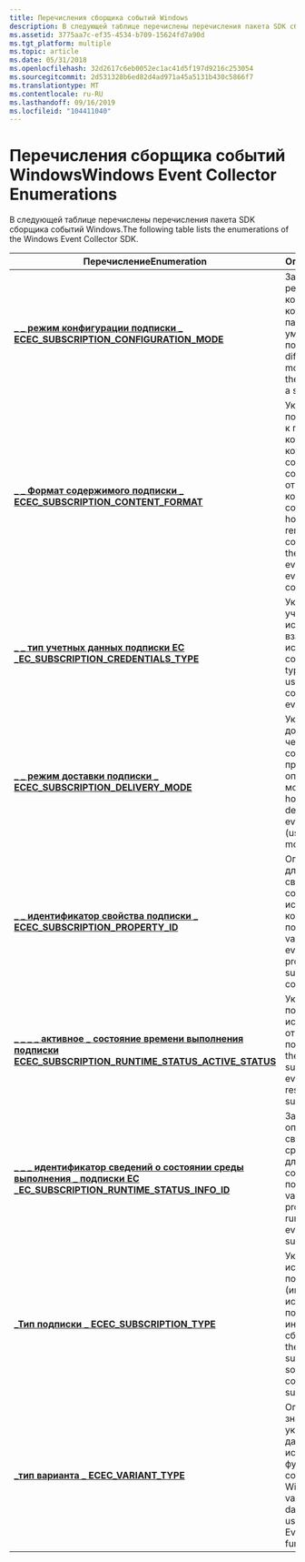 ```yaml
---
title: Перечисления сборщика событий Windows
description: В следующей таблице перечислены перечисления пакета SDK сборщика событий Windows.
ms.assetid: 3775aa7c-ef35-4534-b709-15624fd7a90d
ms.tgt_platform: multiple
ms.topic: article
ms.date: 05/31/2018
ms.openlocfilehash: 32d2617c6eb0052ec1ac41d5f197d9216c253054
ms.sourcegitcommit: 2d531328b6ed82d4ad971a45a5131b430c5866f7
ms.translationtype: MT
ms.contentlocale: ru-RU
ms.lasthandoff: 09/16/2019
ms.locfileid: "104411040"
---
```

# <a name="windows-event-collector-enumerations"></a><span data-ttu-id="92533-103">Перечисления сборщика событий Windows</span><span class="sxs-lookup"><span data-stu-id="92533-103">Windows Event Collector Enumerations</span></span>

<span data-ttu-id="92533-104">В следующей таблице перечислены перечисления пакета SDK сборщика событий Windows.</span><span class="sxs-lookup"><span data-stu-id="92533-104">The following table lists the enumerations of the Windows Event Collector SDK.</span></span>



| <span data-ttu-id="92533-105">Перечисление</span><span class="sxs-lookup"><span data-stu-id="92533-105">Enumeration</span></span>                                                                                               | <span data-ttu-id="92533-106">Описание</span><span class="sxs-lookup"><span data-stu-id="92533-106">Description</span></span>                                                                                                                             |
|-----------------------------------------------------------------------------------------------------------|-----------------------------------------------------------------------------------------------------------------------------------------|
| [<span data-ttu-id="92533-107">**\_ \_ режим конфигурации подписки \_ EC**</span><span class="sxs-lookup"><span data-stu-id="92533-107">**EC\_SUBSCRIPTION\_CONFIGURATION\_MODE**</span></span>](/windows/desktop/api/Evcoll/ne-evcoll-ec_subscription_configuration_mode)                       | <span data-ttu-id="92533-108">Задает различные режимы конфигурации, которые изменяют параметры по умолчанию для подписки.</span><span class="sxs-lookup"><span data-stu-id="92533-108">Specifies different configuration modes that change the default settings for a subscription.</span></span>                                            |
| [<span data-ttu-id="92533-109">**\_ \_ Формат содержимого подписки \_ EC**</span><span class="sxs-lookup"><span data-stu-id="92533-109">**EC\_SUBSCRIPTION\_CONTENT\_FORMAT**</span></span>](/windows/desktop/api/Evcoll/ne-evcoll-ec_subscription_content_format)                               | <span data-ttu-id="92533-110">Указывает способ подготовки событий к просмотру на компьютере, который отправляет события, прежде чем события будут отправлены на компьютер сборщика событий.</span><span class="sxs-lookup"><span data-stu-id="92533-110">Specifies how events will be rendered on the computer that sends the events before the events are sent to the event collector computer.</span></span> |
| [<span data-ttu-id="92533-111">**\_ \_ тип учетных данных подписки EC \_**</span><span class="sxs-lookup"><span data-stu-id="92533-111">**EC\_SUBSCRIPTION\_CREDENTIALS\_TYPE**</span></span>](/windows/desktop/api/Evcoll/ne-evcoll-ec_subscription_credentials_type)                           | <span data-ttu-id="92533-112">Указывает тип учетных данных для использования при взаимодействии с источниками событий.</span><span class="sxs-lookup"><span data-stu-id="92533-112">Specifies the type of credentials to use when communicating with event sources.</span></span>                                                         |
| [<span data-ttu-id="92533-113">**\_ \_ режим доставки подписки \_ EC**</span><span class="sxs-lookup"><span data-stu-id="92533-113">**EC\_SUBSCRIPTION\_DELIVERY\_MODE**</span></span>](/windows/desktop/api/Evcoll/ne-evcoll-ec_subscription_delivery_mode)                                 | <span data-ttu-id="92533-114">Указывает способ доставки событий через подписку на события (с помощью принудительной или опрашивающей модели).</span><span class="sxs-lookup"><span data-stu-id="92533-114">Specifies how events are delivered through an event subscription (using a push or pull model).</span></span>                                          |
| [<span data-ttu-id="92533-115">**\_ \_ идентификатор свойства подписки \_ EC**</span><span class="sxs-lookup"><span data-stu-id="92533-115">**EC\_SUBSCRIPTION\_PROPERTY\_ID**</span></span>](/windows/desktop/api/Evcoll/ne-evcoll-ec_subscription_property_id)                                     | <span data-ttu-id="92533-116">Определяет значения для определения свойств подписки на события, используемых для конфигурации подписки.</span><span class="sxs-lookup"><span data-stu-id="92533-116">Defines values to identify event subscription properties used for subscription configuration.</span></span>                                           |
| [<span data-ttu-id="92533-117">**\_ \_ \_ \_ активное \_ состояние времени выполнения подписки EC**</span><span class="sxs-lookup"><span data-stu-id="92533-117">**EC\_SUBSCRIPTION\_RUNTIME\_STATUS\_ACTIVE\_STATUS**</span></span>](/windows/desktop/api/Evcoll/ne-evcoll-ec_subscription_runtime_status_active_status) | <span data-ttu-id="92533-118">Указывает состояние подписки или источника событий в отношении подписки.</span><span class="sxs-lookup"><span data-stu-id="92533-118">Specifies the status of a subscription or an event source with respect to a subscription.</span></span>                                               |
| [<span data-ttu-id="92533-119">**\_ \_ \_ идентификатор сведений о состоянии среды выполнения \_ подписки EC \_**</span><span class="sxs-lookup"><span data-stu-id="92533-119">**EC\_SUBSCRIPTION\_RUNTIME\_STATUS\_INFO\_ID**</span></span>](/windows/desktop/api/Evcoll/ne-evcoll-ec_subscription_runtime_status_info_id)             | <span data-ttu-id="92533-120">Задает значение, определяющее свойство состояния среды выполнения для источника события или подписки.</span><span class="sxs-lookup"><span data-stu-id="92533-120">Specifies a value that identifies a property of the runtime status of an event source or a subscription.</span></span>                                |
| [<span data-ttu-id="92533-121">**\_Тип подписки \_ EC**</span><span class="sxs-lookup"><span data-stu-id="92533-121">**EC\_SUBSCRIPTION\_TYPE**</span></span>](/windows/desktop/api/Evcoll/ne-evcoll-ec_subscription_type)                                                    | <span data-ttu-id="92533-122">Указывает тип используемой подписки (инициированная источником или подписка, инициированная сборщиком).</span><span class="sxs-lookup"><span data-stu-id="92533-122">Specifies the type of subscription to use (a source initiated or collector initiated subscription).</span></span>                                     |
| [<span data-ttu-id="92533-123">**\_тип варианта \_ EC**</span><span class="sxs-lookup"><span data-stu-id="92533-123">**EC\_VARIANT\_TYPE**</span></span>](/windows/desktop/api/Evcoll/ne-evcoll-ec_variant_type)                                                              | <span data-ttu-id="92533-124">Определяет значения, указывающие типы данных, которые используются в функциях сборщика событий Windows.</span><span class="sxs-lookup"><span data-stu-id="92533-124">Defines the values that specify the data types that are used in the Windows Event Collector functions.</span></span>                                  |



 

 

 




